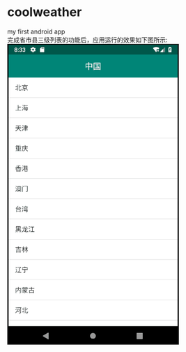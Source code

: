 # coolweather
my first android app  
完成省市县三级列表的功能后，应用运行的效果如下图所示:    
![image](https://github.com/engstd/coolweather/blob/master/phase2.gif)    
